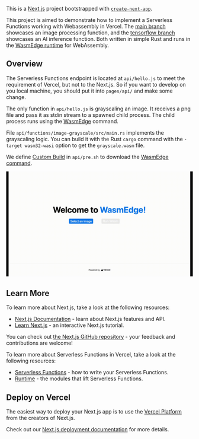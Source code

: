 This is a [Next.js](https://nextjs.org/) project bootstrapped with [`create-next-app`](https://github.com/vercel/next.js/tree/canary/packages/create-next-app).

This project is aimed to demonstrate how to implement a Serverless Functions working with Webassembly in Vercel. The [main branch](https://github.com/second-state/vercel-wasm-runtime/tree/main) showcases an image processing function, and the [tensorflow branch](https://github.com/second-state/vercel-wasm-runtime/tree/tensorflow) showcases an AI inference function. Both written in simple Rust and runs in the [WasmEdge runtime](https://github.com/WasmEdge/WasmEdge) for WebAssembly.

## Overview

The Serverless Functions endpoint is located at `api/hello.js` to meet the requirement of Vercel, but not to the Next.js. So if you want to develop on you local machine, you should put it into `pages/api/` and make some change.

The only function in `api/hello.js` is grayscaling an image. It receives a png file and pass it as stdin stream to a spawned child process. The child process runs using the [WasmEdge](https://github.com/WasmEdge/WasmEdge) command.

File `api/functions/image-grayscale/src/main.rs` implements the grayscaling logic. You can build it with the Rust `cargo` command with the `-target wasm32-wasi` option to get the `grayscale.wasm` file.

We define [Custom Build](https://vercel.com/docs/runtimes?query=vercel-build#advanced-usage/advanced-node-js-usage/custom-build-step-for-node-js) in `api/pre.sh` to download the [WasmEdge command](https://github.com/WasmEdge/WasmEdge/releases/tag/0.8.1). 

![](/vercel-wasmedge-runtime.gif)


## Learn More

To learn more about Next.js, take a look at the following resources:

- [Next.js Documentation](https://nextjs.org/docs) - learn about Next.js features and API.
- [Learn Next.js](https://nextjs.org/learn) - an interactive Next.js tutorial.

You can check out [the Next.js GitHub repository](https://github.com/vercel/next.js/) - your feedback and contributions are welcome!

To learn more about Serverless Functions in Vercel, take a look at the following resources:

- [Serverless Functions](https://vercel.com/docs/serverless-functions/introduction) - how to write your Serverless Functions.
- [Runtime](https://vercel.com/docs/runtimes) - the modules that lift Serverless Functions.

## Deploy on Vercel

The easiest way to deploy your Next.js app is to use the [Vercel Platform](https://vercel.com/import?utm_medium=default-template&filter=next.js&utm_source=create-next-app&utm_campaign=create-next-app-readme) from the creators of Next.js.

Check out our [Next.js deployment documentation](https://nextjs.org/docs/deployment) for more details.
